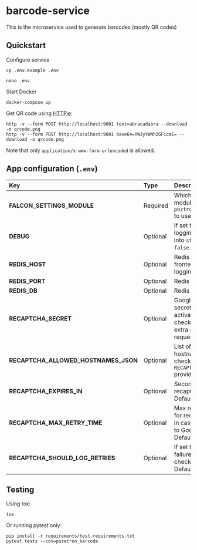 # barcode-service

This is the microservice used to generate barcodes (mostly QR codes)

## Quickstart

Configure service

    cp .env.example .env

    nano .env

Start Docker

    docker-compose up

Get QR code using [HTTPie](https://httpie.org/):

    http -v --form POST http://localhost:9001 text=abracadabra --download -o qrcode.png
    http -v --form POST http://localhost:9001 base64=YWJyYWNhZGFicmE= --download -o qrcode.png

Note that only `application/x-www-form-urlencoded` is allowed.


## App configuration (`.env`)

| Key                                   | Type     | Description     |
| :---                                  | :---     | :---            |
| **FALCON_SETTINGS_MODULE**            | Required | Which python settings module from `poztron_barcode/settings/` to use.  |
| **DEBUG**                             | Optional | If set to `true`, enables logging of http requests into `stdout`. Defaults to `false`.  |
| **REDIS_HOST**                        | Optional | Redis hostname for frontend color scheme logging. Defaults to `redis` |
| **REDIS_PORT**                        | Optional | Redis port. Defaults to `6379` |
| **REDIS_DB**                          | Optional | Redis db. Defaults to `0` |
| **RECAPTCHA_SECRET**                  | Optional | Google Recaptcha v3 secret key. If provided, activates recaptcha checks, by requiring an extra `recaptch` arg in http requests. |
| **RECAPTCHA_ALLOWED_HOSTNAMES_JSON**  | Optional | List of allowed frontend hostnames in recaptcha checks. Required if `RECAPTCHA_SECRET` provided. |
| **RECAPTCHA_EXPIRES_IN**      | Optional | Seconds to frontend recaptcha tokens expiry. Defaults to `60` |
| **RECAPTCHA_MAX_RETRY_TIME**          | Optional | Max retry time in seconds for recaptcha check retries in case of network failures to Google servers. Defaults to `60` |
| **RECAPTCHA_SHOULD_LOG_RETRIES**      | Optional | If set to `true`, logs network failures of recaptcha checks into `stdout`. Defaults to `false` |


## Testing

Using tox:

    tox

Or running pytest only:

    pip install -r requirements/test-requirements.txt
    pytest tests --cov=pozetron_barcode
